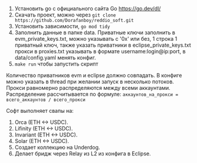 1. Установить go с официального сайта Go https://go.dev/dl/
2. Скачать проект, можно через ```git clone https://github.com/Dorafanboy/reddio_soft.git```
3. Установить зависимости, ```go mod tidy```
4. Заполнить данные в папке data.
Приватные ключи заполнить в evm_private_keys.txt, можно указывать с '0x' или без, 1 строка 1 приватный ключ, также указать приватники в eclipse_private_keys.txt прокси в proxies.txt указывать в формате username:login@ip:port, в data/config.yaml менять конфиг.
6. ```make run``` чтобы запустить скрипт

Количество приватников evm и eclipse должно совпадать. В конфиге можно указать в thread при желании запуск в несколько потоков. Прокси равномерно распределяются между всеми аккаунтами. Распределение рассчитывается по формуле: `аккаунтов_на_прокси = всего_аккаунтов / всего_прокси`

Софт выполняет свапы на:
1. Orca (ETH <-> USDC).
2. Lifinity (ETH <-> USDC).
3. Invariant (ETH <-> USDC).
4. Solar (ETH <-> USDC).
5. Создает коллекцию на Underdog.
6. Делает бридж через Relay из L2 из конфига в Eclipse.
